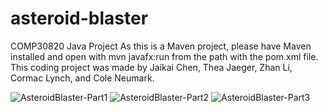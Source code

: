 # asteroid-blaster
COMP30820 Java Project
As this is a Maven project, please have Maven installed and open with 
mvn javafx:run from the path with the pom.xml file. 
This coding project was made by Jaikai Chen, Thea Jaeger, Zhan Li, Cormac Lynch, and Cole Neumark. 

![AsteroidBlaster-Part1](https://i.imgur.com/GSsrIdX.gif)
![AsteroidBlaster-Part2](https://i.imgur.com/bs7LvEM.gif)
![AsteroidBlaster-Part3](https://i.imgur.com/kDkyIhk.gif)
